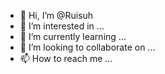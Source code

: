 - 👋 Hi, I’m @Ruisuh
- 👀 I’m interested in ...
- 🌱 I’m currently learning ...
- 💞️ I’m looking to collaborate on ...
- 📫 How to reach me ...

<!---
Ruisuh/Ruisuh is a ✨ special ✨ repository because its `README.md` (this file) appears on your GitHub profile.
You can click the Preview link to take a look at your changes.
--->
